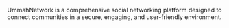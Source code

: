 UmmahNetwork is a comprehensive social networking platform designed to connect communities in a secure, engaging, and user-friendly environment.